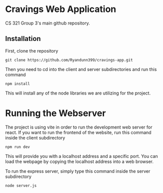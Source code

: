 # Cravings Web Application
CS 321 Group 3's main github repository.

## Installation

First, clone the repository
```
git clone https://github.com/Ryandunn399/cravings-app.git
```
Then you need to cd into the client and server subdirectories and run this command
```
npm install
```
This will install any of the node libraries we are utilizing for the project.

# Running the Webserver
The project is using vite in order to run the development web server for react.  If you want to run the frontend of the website, run this command inside the client subdirectory
```
npm run dev
```
This will provide you with a localhost address and a specific port.  You can load the webpage by copying the localhost address into a web browser.

To run the express server, simply type this command inside the server subdirectory
```
node server.js
```
